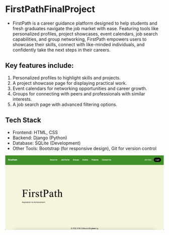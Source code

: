# FirstPathFinalProject
- FirstPath is a career guidance platform designed to help students and fresh graduates navigate the job market with ease. Featuring tools like personalized profiles, project showcases, event calendars, job search capabilities, and group networking, FirstPath empowers users to showcase their skills, connect with like-minded individuals, and confidently take the next steps in their careers.

## Key features include:
1. Personalized profiles to highlight skills and projects.
2. A project showcase page for displaying practical work.
3. Event calendars for networking opportunities and career growth.
4. Groups for connecting with peers and professionals with similar interests.
5. A job search page with advanced filtering options.

## Tech Stack
- Frontend: HTML, CSS
- Backend: Django (Python)
- Database: SQLite (Development)
- Other Tools: Bootstrap (for responsive design), Git for version control

![alt text](image.png)
